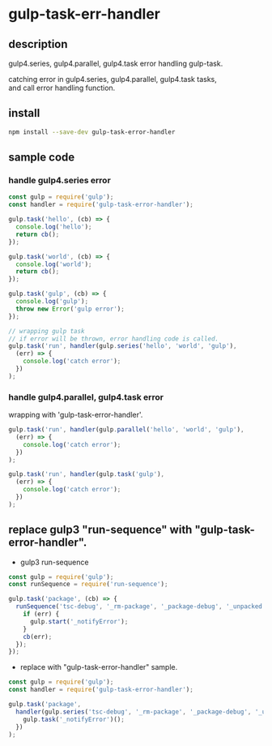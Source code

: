 # gulp-task-err-handler

## description
gulp4.series, gulp4.parallel, gulp4.task error handling gulp-task.  
  
catching error in gulp4.series, gulp4.parallel, gulp4.task tasks,  
and call error handling function.  

## install
```sh
npm install --save-dev gulp-task-error-handler
```

## sample code
### handle gulp4.series error
```javascript
const gulp = require('gulp');
const handler = require('gulp-task-error-handler');

gulp.task('hello', (cb) => {
  console.log('hello');
  return cb();
});

gulp.task('world', (cb) => {
  console.log('world');
  return cb();
});

gulp.task('gulp', (cb) => {
  console.log('gulp');
  throw new Error('gulp error');
});

// wrapping gulp task
// if error will be thrown, error handling code is called.
gulp.task('run', handler(gulp.series('hello', 'world', 'gulp'),
  (err) => {
    console.log('catch error');
  })
);
```

### handle gulp4.parallel, gulp4.task error
wrapping with 'gulp-task-error-handler'.

```javascript
gulp.task('run', handler(gulp.parallel('hello', 'world', 'gulp'),
  (err) => {
    console.log('catch error');
  })
);
```

```javascript
gulp.task('run', handler(gulp.task('gulp'),
  (err) => {
    console.log('catch error');
  })
);
```

## replace gulp3 "run-sequence" with "gulp-task-error-handler".
- gulp3 run-sequence
```javascript
const gulp = require('gulp');
const runSequence = require('run-sequence');

gulp.task('package', (cb) => {
  runSequence('tsc-debug', '_rm-package', '_package-debug', '_unpacked', '_notify', '_kill', (err) => {
    if (err) {
      gulp.start('_notifyError');
    }
    cb(err);
  });
});
```

- replace with "gulp-task-error-handler" sample.
```javascript
const gulp = require('gulp');
const handler = require('gulp-task-error-handler');

gulp.task('package',
  handler(gulp.series('tsc-debug', '_rm-package', '_package-debug', '_unpacked', '_notify', '_kill'), (err) => {
    gulp.task('_notifyError')();
  })
);
```


